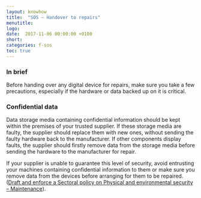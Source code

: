 ```yaml
---
layout: knowhow
title:  "SOS – Handover to repairs"
menutitle:
logo:
date:  2017-11-06 00:00:00 +0100
short:
categories: f-sos
toc: true
---
```


<h3 class="titre-page">In brief</h3>
Before handing over any digital device for repairs, make sure you take a few precautions, especially if the hardware or data backed up on it is critical.

<h3 class="titre-page">Confidential data</h3>
Data storage media containing confidential information should be kept within the premises of your trusted supplier. If these storage media are faulty, the supplier should replace them with new ones, without sending the faulty hardware back to the manufacturer. If other components display faults, the supplier should firstly remove data from the storage media before sending the hardware to the manufacturer for repair.

If your supplier is unable to guarantee this level of security, avoid entrusting your machines containing confidential information to them or make sure you remove data from the devices before arranging for them to be repaired. ([Draft and enforce a Sectoral policy on Physical and environmental security – Maintenance](-)).
